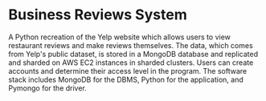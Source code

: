 # Business Reviews System

A Python recreation of the Yelp website which allows users to view restaurant reviews and make reviews themselves. The data, which comes from Yelp's public dataset, is stored in a MongoDB database and replicated and sharded on AWS EC2 instances in sharded clusters. Users can create accounts and determine their access level in the program. The software stack includes MongoDB for the DBMS, Python for the application, and Pymongo for the driver.

